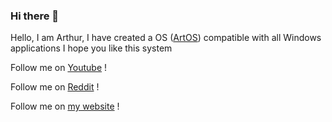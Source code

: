 ### Hi there 👋

Hello, I am Arthur, I have created a OS ([ArtOS](https://github.com/ArtOS-Developper/ArtOS "See ArtOS")) compatible with all Windows applications
I hope you like this system

Follow me on [Youtube](https://www.youtube.com/channel/UCuB1nUk5DnubI0z5_dTvmEw/ "youtube-link") !

Follow me on [Reddit](https://www.reddit.com/user/MiniChaKal "reddit-link") !

Follow me on [my website](https://cubicman.wixsite.com/the-french-cs-dev/ "myweb-link") !
